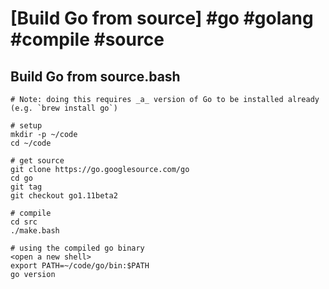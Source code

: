 # [Build Go from source] #go #golang #compile #source

## Build Go from source.bash

```shell
# Note: doing this requires _a_ version of Go to be installed already (e.g. `brew install go`)

# setup
mkdir -p ~/code
cd ~/code

# get source
git clone https://go.googlesource.com/go
cd go
git tag
git checkout go1.11beta2

# compile
cd src
./make.bash

# using the compiled go binary
<open a new shell>
export PATH=~/code/go/bin:$PATH
go version
```

